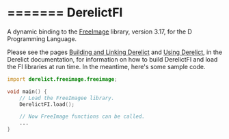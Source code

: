 =======
DerelictFI
==========

A dynamic binding to the [FreeImage][1] library, version 3.17, for the D Programming Language.

Please see the pages [Building and Linking Derelict][2] and [Using Derelict][3], in the Derelict documentation, for information on how to build DerelictFI and load the FI libraries at run time. In the meantime, here's some sample code.

```D
import derelict.freeimage.freeimage;

void main() {
    // Load the FreeImagee library.
    DerelictFI.load();

    // Now FreeImage functions can be called.
    ...
}
```

[1]: http://freeimage.sourceforge.net/
[2]: http://derelictorg.github.io/compiling.html
[3]: http://derelictorg.github.io/using.html
